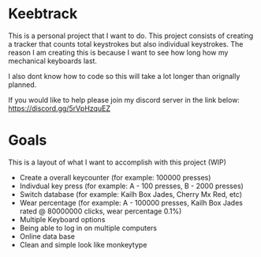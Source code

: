 # Keebtrack
This is a personal project that I want to do. This project consists of creating a tracker that counts total keystrokes but also individual keystrokes. The reason I am creating this is because I want to see how long how my mechanical keyboards last.

I also dont know how to code so this will take a lot longer than orignally planned.

If you would like to help please join my discord server in the link below:
https://discord.gg/5rVpHzquEZ

# Goals

This is a layout of what I want to accomplish with this project (WIP)
- Create a overall keycounter (for example: 100000 presses)
- Indivdual key press (for example: A - 100 presses, B - 2000 presses)
- Switch database (for example: Kailh Box Jades, Cherry Mx Red, etc)
- Wear percentage (for example: A - 100000 presses, Kailh Box Jades rated @ 80000000 clicks, wear percentage 0.1%)
- Multiple Keyboard options
- Being able to log in on multiple computers
- Online data base
- Clean and simple look like monkeytype
